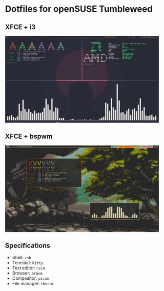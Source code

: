 # Dotfiles for openSUSE Tumbleweed

## XFCE + i3
![Screenshot](./Screenshot/i3.png)

<!--## XFCE + herbstluftwm
![Screenshot](./Screenshot/herbstluftwm.png)-->

## XFCE + bspwm
![Screenshot](./Screenshot/bspwm.png)

## Specifications

- Shell: `zsh`
- Terminal: `kitty`
- Text editor: `nvim`
- Browser: `brave`
- Compositor: `picom`
- File manager: `thunar`
